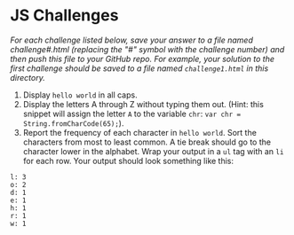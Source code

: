 # JS Challenges

_For each challenge listed below, save your answer to a file named challenge#.html (replacing the
"#" symbol with the challenge number) and then push this file to your GitHub repo. For example, your
solution to the first challenge should be saved to a file named ```challenge1.html``` in this
directory._

1. Display ```hello world``` in all caps.
2. Display the letters A through Z without typing them out. (Hint: this snippet will assign the
letter ```A``` to the variable ```chr```: ```var chr = String.fromCharCode(65);```).
3. Report the frequency of each character in ```hello world```. Sort the characters from most to least
common. A tie break should go to the character lower in the alphabet. Wrap your output in a ```ul```
tag with an ```li``` for each row. Your output should look something like this:
```
l: 3
o: 2
d: 1
e: 1
h: 1
r: 1
w: 1
```
